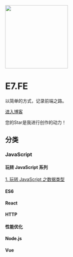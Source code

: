 <img style="display:block;margin-bottom: 15px" width="200" src="https://github.com/ximolang/E7.FE/raw/master/images/logo.png"/>

# E7.FE

以简单的方式，记录前端之路。

[进入博客](https://github.com/ximolang/E7.FE/issues)

您的Star是我进行创作的动力！

## 分类

### JavaScript

#### 玩转 JavaScript 系列
[1. 玩转 JavaScript 之数据类型](https://github.com/seymoe/E7.FE/issues/1)

#### ES6

#### React

#### HTTP

#### 性能优化

#### Node.js

#### Vue
